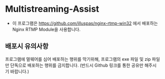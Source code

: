 # Multistreaming-Assist

* 이 프로그램은 https://github.com/illuspas/nginx-rtmp-win32 에서 배포하는 Nginx RTMP Module을 사용합니다.

## 배포시 유의사항

프로그램에 멀웨어를 심어 배포하는 행위를 막기위해, 프로그램의 exe 파일 및 zip 파일만 단독으로 배포하는 행위를 금지합니다. (반드시 Github 링크를 통한 공유만 해주시기 바랍니다.)
